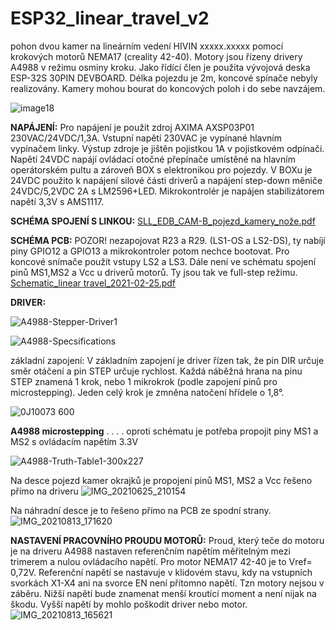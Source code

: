 # ESP32_linear_travel_v2


pohon dvou kamer na lineárním vedení HIVIN xxxxx.xxxxx pomocí krokových motorů NEMA17 (creality 42-40).
Motory jsou řízeny drivery A4988 v režimu osminy kroku. Jako řídící člen je použita vývojová deska ESP-32S 30PIN DEVBOARD.
Délka pojezdu je 2m, koncové spínače nebyly realizovány. Kamery mohou bourat do koncových poloh i do sebe navzájem.

![image18](https://user-images.githubusercontent.com/53040547/130271699-146104c1-0483-49fb-8483-abf60e550825.png)


**NAPÁJENÍ:**
Pro napájení je použit zdroj AXIMA AXSP03P01 230VAC/24VDC/1,3A. Vstupní napětí 230VAC je vypínané hlavním vypínačem linky.
Výstup zdroje je jištěn pojistkou 1A v pojistkovém odpínači.
Napětí 24VDC napájí ovládací otočné přepínače umístěné na hlavním operátorském pultu a zároveň BOX s elektronikou pro pojezdy.
V BOXu je 24VDC použito k napájení silové části driverů a napájení step-down měniče 24VDC/5,2VDC 2A s LM2596+LED.
Mikrokontrolér je napájen stabilizátorem napětí 3,3V s AMS1117.

**SCHÉMA SPOJENÍ S LINKOU:**
[SLL_EDB_CAM-B_pojezd_kamery_nože.pdf](https://github.com/panMasinka/ESP32_linear_travel_v2/files/7022631/SLL_EDB_CAM-B_pojezd_kamery_noze.pdf)

**SCHÉMA PCB:**
POZOR! nezapojovat R23 a R29. (LS1-OS a LS2-DS), ty nabíjí piny GPIO12 a GPIO13 a mikrokontroler potom nechce bootovat.
Pro koncové snímače použít vstupy LS2 a LS3.
Dále není ve schématu spojení pinů MS1,MS2 a Vcc u driverů motorů. Ty jsou tak ve full-step režimu.
[Schematic_linear travel_2021-02-25.pdf](https://github.com/panMasinka/ESP32_linear_travel_v2/files/7022646/Schematic_linear.travel_2021-02-25.pdf)

**DRIVER:**

![A4988-Stepper-Driver1](https://user-images.githubusercontent.com/53040547/130250913-9817a3c7-f182-4ff4-b56b-21a685e2d233.jpg)

![A4988-Specsifications](https://user-images.githubusercontent.com/53040547/129195844-558fbcbb-ea0c-4d48-9e05-0b6315cee30a.png)

základní zapojení:
V základním zapojení je driver řízen tak, že pin DIR určuje směr otáčení a pin STEP určuje rychlost. Každá náběžná hrana na pinu STEP znamená 1 krok, nebo 1 mikrokrok (podle zapojení pinů pro microstepping). Jeden celý krok je zmněna natočení hřídele o 1,8°.

![0J10073 600](https://user-images.githubusercontent.com/53040547/130259376-980ae84f-a294-49f1-8cc2-cbf122744a32.jpg)


**A4988 microstepping** . . . . oproti schématu je potřeba propojit piny MS1 a MS2 s ovládacím napětím 3.3V

![A4988-Truth-Table1-300x227](https://user-images.githubusercontent.com/53040547/130251128-a9126449-7a1e-4779-8c4f-b232dab754f4.png)

Na desce pojezd kamer okrajků je propojení pinů MS1, MS2 a Vcc řešeno přímo na driveru
![IMG_20210625_210154](https://user-images.githubusercontent.com/53040547/130251799-0bc363d6-4420-4acf-bf98-9ba6ddc9ac32.jpg)

Na náhradní desce je to řešeno přímo na PCB ze spodní strany.
![IMG_20210813_171620](https://user-images.githubusercontent.com/53040547/130251877-6bb07aa9-28f8-46dc-b9a1-f1e012a12a42.jpg)


**NASTAVENÍ PRACOVNÍHO PROUDU MOTORŮ:**
Proud, který teče do motoru je na driveru A4988 nastaven referenčním napětím měřitelným mezi trimerem a nulou ovládacího napětí.
Pro motor NEMA17 42-40 je to Vref= 0,72V.
Referenční napětí se nastavuje v klidovém stavu, kdy na vstupních svorkách X1-X4 ani na svorce EN není přítomno napětí. Tzn motory nejsou v záběru.
Nižší napětí bude znamenat menší kroutící moment a není nijak na škodu. Vyšší napětí by mohlo poškodit driver nebo motor.
![IMG_20210813_165621](https://user-images.githubusercontent.com/53040547/130252084-9be340fd-b79a-4346-9255-96255d503b58.jpg)




